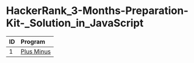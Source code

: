 # HackerRank_3-Months-Preparation-Kit-_Solution_in_JavaScript
| ID |   Program     |
| :-------- | :------- | 
| 1      | [Plus Minus](https://github.com/Avinash-web3/HackerRank_3-Months-Preparation-Kit-_Solution_in_JavaScript/blob/main/HackerRank/PlusMinus.js) | | 2      |  [Mini-Max Sum](https://github.com/Avinash-web3/HackerRank_3-Months-Preparation-Kit-_Solution_in_JavaScript/blob/main/HackerRank/Mini-MaxSum.js)
